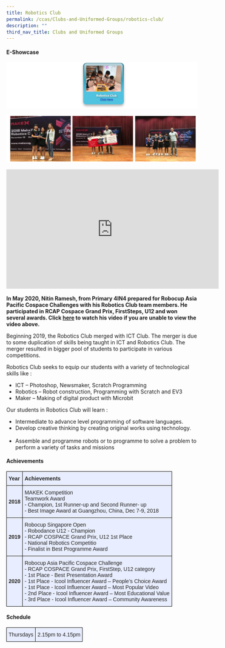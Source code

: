 ```yaml
---
title: Robotics Club
permalink: /ccas/Clubs-and-Uniformed-Groups/robotics-club/
description: ""
third_nav_title: Clubs and Uniformed Groups
---
```

#### E-Showcase

<a href = "https://vimeo.com/588154200/f7b22ee9d8" target = "_self"> 
          <img src="/images/rbc1.png"></a>

![](/images/rbc2.png)


<center><iframe width="560" height="315" src="https://www.youtube.com/embed/wbgPUKjN92g" title="YouTube video player" frameborder="0" allow="accelerometer; autoplay; clipboard-write; encrypted-media; gyroscope; picture-in-picture" allowfullscreen></iframe></center>


**In May 2020, Nitin Ramesh, from Primary 4IN4 prepared for Robocup Asia Pacific Cospace Challenges with his Robotics Club team members. He participated in RCAP Cospace Grand Prix, FirstSteps, U12 and won several awards. Click [here](https://www.youtube.com/watch?reload=9&v=wbgPUKjN92g&feature=youtu.be) to watch his video if you are unable to view the video above.**
  
Beginning 2019, the Robotics Club merged with ICT Club. The merger is due to some duplication of skills being taught in ICT and Robotics Club. The merger resulted in bigger pool of students to participate in various competitions.     
  
Robotics Club seeks to equip our students with a variety of technological skills like :  
*   ICT – Photoshop, Newsmaker, Scratch Programming
*   Robotics – Robot construction, Programming with Scratch and EV3
*   Maker – Making of digital product with Microbit  

  

Our students in Robotics Club will learn :  
*   Intermediate to advance level programming of software languages.
*   Develop creative thinking by creating original works using technology.         
*   Assemble and programme robots or to programme to solve a problem to perform a variety of tasks and missions


#### Achievements


<style type="text/css">
.tg  {border-collapse:collapse;border-spacing:0;margin:0px auto;}
.tg td{border-color:black;border-style:solid;border-width:1px;font-family:Arial, sans-serif;font-size:14px;
  overflow:hidden;padding:10px 5px;word-break:normal;}
.tg th{border-color:black;border-style:solid;border-width:1px;font-family:Arial, sans-serif;font-size:14px;
  font-weight:normal;overflow:hidden;padding:10px 5px;word-break:normal;}
.tg .tg-xwen{background-color:#E8EDFF;color:#222;font-weight:bold;text-align:left;vertical-align:middle}
.tg .tg-vqm8{background-color:#E8EDFF;color:#222;text-align:left;vertical-align:top}
.tg .tg-u05r{background-color:#E8EDFF;color:#222;font-weight:bold;text-align:left;vertical-align:top}
.tg .tg-lr6o{background-color:#E8EDFF;color:#222;text-align:left;vertical-align:middle}
</style>
<table class="tg">
<tbody>
  <tr>
    <td class="tg-xwen">Year</td>
    <td class="tg-u05r">Achievements</td>
  </tr>
  <tr>
    <td class="tg-xwen">2018</td>
    <td class="tg-vqm8">MAKEK Competition <br>Teamwork Award<br><span style="font-weight:normal">- Champion, 1st Runner-up and Second Runner- up</span><br><span style="font-weight:400">- Best Image Award at Guangzhou, China, Dec 7-9, 2018</span></td>
  </tr>
  <tr>
    <td class="tg-xwen"><span style="color:#222"> </span>2019</td>
    <td class="tg-lr6o"><span style="color:#222">Robocup Singapore Open </span><br><span style="font-weight:normal">- Robodance U12 - Champion</span><br><span style="font-weight:normal">- RCAP COSPACE Grand Prix, U12 1st Place</span><br><span style="font-weight:normal">- National Robotics Competitio</span><br><span style="font-weight:normal">- Finalist in Best Programme Award</span></td>
  </tr>
  <tr>
    <td class="tg-xwen"><span style="color:#222"> </span>2020</td>
    <td class="tg-lr6o"><span style="color:#222">Robocup Asia Pacific Cospace Challenge   </span><br>- RCAP COSPACE Grand Prix, FirstStep, U12 category  <br>- 1st Place - Best Presentation Award  <br><span style="font-weight:400">- 1st Place - Icool Influencer Award – People’s Choice Award</span><br><span style="font-weight:400">- 1st Place - Icool Influencer Award – Most Popular Video  </span><br><span style="font-weight:400">- 2nd Place - Icool Influencer Award – Most Educational Value  </span><br><span style="font-weight:400">- 3rd Place - Icool Influencer Award – Community Awareness</span></td>
  </tr>
</tbody>
</table>

#### Schedule

<style type="text/css">
.tg  {border-collapse:collapse;border-spacing:0;margin:0px auto;}
.tg td{border-color:black;border-style:solid;border-width:1px;font-family:Arial, sans-serif;font-size:14px;
  overflow:hidden;padding:10px 5px;word-break:normal;}
.tg th{border-color:black;border-style:solid;border-width:1px;font-family:Arial, sans-serif;font-size:14px;
  font-weight:normal;overflow:hidden;padding:10px 5px;word-break:normal;}
.tg .tg-lr6o{background-color:#E8EDFF;color:#222;text-align:left;vertical-align:middle}
</style>
<table class="tg">
<tbody>
  <tr>
    <td class="tg-lr6o"><span style="color:#222">Thursdays</span></td>
    <td class="tg-lr6o"><span style="color:#222">2.15pm to 4.15pm</span></td>
  </tr>
</tbody>
</table>